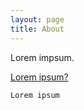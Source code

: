 ```yaml
---
layout: page
title: About
---
```


Lorem impsum. 

[Lorem ipsum?](https://doamatto.xyz)

```
Lorem ipsum
```